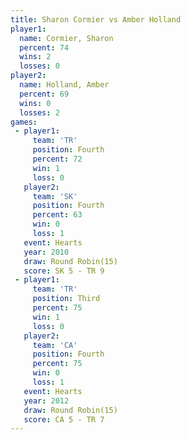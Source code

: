 ```yaml
---
title: Sharon Cormier vs Amber Holland
player1:               
  name: Cormier, Sharon
  percent: 74          
  wins: 2              
  losses: 0            
player2:               
  name: Holland, Amber 
  percent: 69          
  wins: 0              
  losses: 2            
games:
 - player1:          
     team: 'TR'      
     position: Fourth
     percent: 72     
     win: 1          
     loss: 0         
   player2:          
     team: 'SK'      
     position: Fourth
     percent: 63     
     win: 0          
     loss: 1         
   event: Hearts        
   year: 2010           
   draw: Round Robin(15)
   score: SK 5 - TR 9   
 - player1:         
     team: 'TR'     
     position: Third
     percent: 75    
     win: 1         
     loss: 0        
   player2:          
     team: 'CA'      
     position: Fourth
     percent: 75     
     win: 0          
     loss: 1         
   event: Hearts        
   year: 2012           
   draw: Round Robin(15)
   score: CA 5 - TR 7   
---
```

